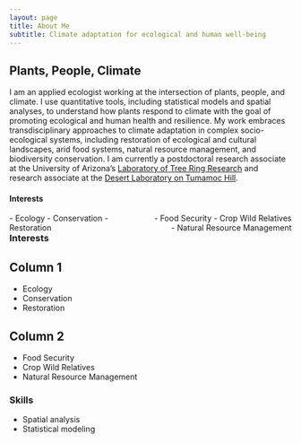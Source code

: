 ```yaml
---
layout: page
title: About Me
subtitle: Climate adaptation for ecological and human well-being
---
```

## Plants, People, Climate
I am an applied ecologist working at the intersection of plants, people, and climate. I use quantitative tools, including statistical models and spatial analyses, to understand how plants respond to climate with the goal of promoting ecological and human health and resilience. My work embraces transdisciplinary approaches to climate adaptation in complex socio-ecological systems, including restoration of ecological and cultural landscapes, arid food systems, natural resource management, and biodiversity conservation. I am currently a postdoctoral research associate at the University of Arizona’s [Laboratory of Tree Ring Research](https://ltrr.arizona.edu/) and research associate at the [Desert Laboratory on Tumamoc Hill](http://tumamoc.arizona.edu/).

<style>
.column-left{
  float: left;
  width: 50%;
  text-align: left;
}
.column-right{
  float: right;
  width: 50%;
  text-align: right;
}
</style>

#### Interests
<div class="column-left">
- Ecology
- Conservation
- Restoration
</div>
<div class="column-right">
- Food Security
- Crop Wild Relatives
- Natural Resource Management
</div>

### Interests
Column 1
--------------------------------------------------
- Ecology
- Conservation
- Restoration

Column 2
--------------------------------------------------
- Food Security
- Crop Wild Relatives
- Natural Resource Management

### Skills
- Spatial analysis
- Statistical modeling
